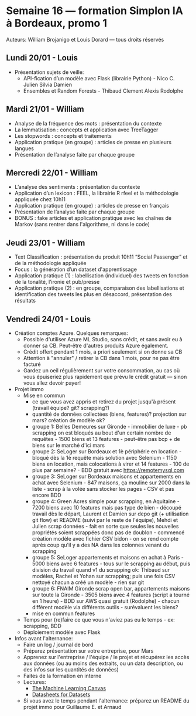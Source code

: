 # Semaine 16 — formation Simplon IA à Bordeaux, promo 1

Auteurs: William Brojanigo et Louis Dorard — tous droits réservés

## Lundi 20/01 - Louis

* Présentation sujets de veille:
  * API-fication d’un modèle avec Flask (librairie Python) - Nico C. Julien Silvia Damien
  * Ensembles et Random Forests - Thibaud Clement Alexis Rodolphe

## Mardi 21/01 - William

* Analyse de la fréquence des mots : présentation du contexte
* La lemmatisation : concepts et application avec TreeTagger
* Les stopwords : concepts et traitements
* Application pratique (en groupe) : articles de presse en plusieurs langues
* Présentation de l’analyse faite par chaque groupe

## Mercredi 22/01 - William

* L’analyse des sentiments : présentation du contexte
* Application d’un lexicon : FEEL, la librairie R rfeel et la méthodologie appliquée chez 10h11
* Application pratique (en groupe) : articles de presse en français
* Présentation de l’analyse faite par chaque groupe
* BONUS : fake articles et application pratique avec les chaînes de Markov (sans rentrer dans l'algorithme, ni dans le code)

## Jeudi 23/01 - William

* Text Classification : présentation du produit 10h11 “Social Passenger” et de la méthodologie appliquée
* Focus : la génération d’un dataset d'apprentissage
* Application pratique (1) : labellisation (individuel) des tweets en fonction de la tonalité, l’ironie et pub/presse
* Application pratique (2) : en groupe, comparaison des labellisations et identification des tweets les plus en désaccord, présentation des résultats

## Vendredi 24/01 - Louis

* Création comptes Azure. Quelques remarques:
  * Possible d'utiliser Azure ML Studio, sans crédit, et sans avoir eu à donner sa CB. Peut-être d'autres produits Azure également.
  * Crédit offert pendant 1 mois, a priori seulement si on donne sa CB
  * Attention à "annuler" / retirer la CB dans 1 mois, pour ne pas être facturé
  * Gardez un oeil régulièrement sur votre consommation, au cas où vous épuiseriez plus rapidement que prévu le crédit gratuit — sinon vous allez devoir payer!
* Projet immo
  * Mise en commun
    * ce que vous avez appris et retirez du projet jusqu'à présent (travail équipe? git? scrapping?)
    * quantité de données collectées (biens, features)? projection sur mars? création de modèle ok?
    * groupe 1: Belles Demeures sur Gironde - immobilier de luxe - pb scrapping on est bloqués au bout d'un certain nombre de requêtes - 1500 biens et 13 features - peut-être pas bcp + de biens sur le marché d'ici mars
    * groupe 2: SeLoger sur Bordeaux et 1è périphérie en location - bloqué dès la 1è requête mais solution avec Selenium - 1150 biens en location, mais colocations à virer et 14 features - 100 de plus par semaine? - BDD gratuit avec https://remotemysql.com
    * groupe 3: SeLoger sur Bordeaux maisons et appartements en achat avec Selenium - 847 maisons, ça mouline sur 2000 dans la liste - scrap à la volée sans stocker les pages - CSV et pas encore BDD
    * groupe 4: Green Acres simple pour scrapping, en Aquitaine - 7200 biens avec 10 features mais pas type de bien - découpé travail dès le départ, Laurent et Damien sur depo git (+ utilisation git flow) et README (suivi par le reste de l'équipe), Mehdi et Julien scrap données - fait en sorte que seules les nouvelles propriétés soient scrappées donc pas de doublon - commencé création modèle avec fichier CSV bidon - on se rend compte après coup qu'il y a des NA dans les colonnes venant du scrapping
    * groupe 5: SeLoger appartements et maisons en achat à Paris - 5000 biens avec 6 features - tous sur le scrapping au début, puis division du travail quand v1 du scrapping ok: Thibaud sur modèles, Rachel et Yohan sur scrapping; puis une fois CSV nettoyé chacun a créé un modèle - rien sur git
    * groupe 6: FNAIM Gironde scrap open bar, appartements maisons sur toute la Gironde - 3505 biens avec 4 features (script a tourné en 1 heure) - BDD sur AWS quasi gratuit (Rodolphe) - chacun différent modèle via différents outils - surévaluent les biens?
    * mise en commun features
  * Temps pour (re)faire ce que vous n'aviez pas eu le temps - ex: scrapping, BDD
  * Déploiement modèle avec Flask
* Infos avant l'alternance:
  * Faire un log / journal de bord
  * Préparez présentation sur votre entreprise, pour Mars
  * Apprenez sur l'entreprise / l'équipe / le projet et récupérez les accès aux données (ou au moins des extraits, ou un data description, ou des infos sur les quantités de données)
  * Faites de la formation en interne
  * Lectures:
    * [The Machine Learning Canvas](https://gumroad.com/l/mlcanvas/gbi40xs)
    * [Datasheets for Datasets](https://www.microsoft.com/en-us/research/publication/datasheets-for-datasets/)
  * Si vous avez le temps pendant l'alternance: préparez un README du projet immo pour Guillaume E. et Arnaud
